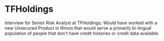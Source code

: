 # TFHoldings
Interview for Senior Risk Analyst at TFHoldings; Would have worked with a new Unsecured Product in Illinois that would serve a primarily bi-lingual population of people that don't have credit histories or credit data available.  
